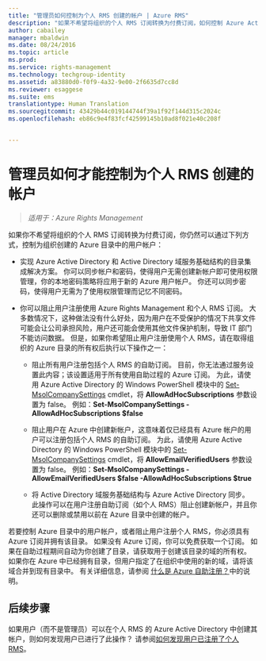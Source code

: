 ```yaml
---
title: "管理员如何控制为个人 RMS 创建的帐户 | Azure RMS"
description: "如果不希望将组织的个人 RMS 订阅转换为付费订阅，如何控制 Azure Active Directory 中的用户帐户。"
author: cabailey
manager: mbaldwin
ms.date: 08/24/2016
ms.topic: article
ms.prod: 
ms.service: rights-management
ms.technology: techgroup-identity
ms.assetid: a83880d0-f0f9-4a32-9e00-2f6635d7cc8d
ms.reviewer: esaggese
ms.suite: ems
translationtype: Human Translation
ms.sourcegitcommit: 43429b44c019144744f39a1f92f144d315c2024c
ms.openlocfilehash: eb86c9e4f83fcf42599145b10ad8f021e40c208f


---
```




# 管理员如何才能控制为个人 RMS 创建的帐户

>*适用于：Azure Rights Management*


如果你不希望将组织的个人 RMS 订阅转换为付费订阅，你仍然可以通过下列方式，控制为组织创建的 Azure 目录中的用户帐户：

-   实现 Azure Active Directory 和 Active Directory 域服务基础结构的目录集成解决方案。 你可以同步帐户和密码，使得用户无需创建新帐户即可使用权限管理，你的本地密码策略将应用于新的 Azure 用户帐户。 你还可以同步密码，使得用户无需为了使用权限管理而记忆不同密码。

-   你可以阻止用户注册使用 Azure Rights Management 和个人 RMS 订阅。 大多数情况下，这种做法没有什么好处，因为用户在不受保护的情况下共享文件可能会让公司承担风险，用户还可能会使用其他文件保护机制，导致 IT 部门不能访问数据。 但是，如果你希望阻止用户注册使用个人 RMS，请在取得组织的 Azure 目录的所有权后执行以下操作之一：

    -   阻止所有用户注册包括个人 RMS 的自助订阅。  目前，你无法通过服务设置此内容；该设置适用于所有使用自助过程的 Azure 订阅。 为此，请使用 Azure Active Directory 的 Windows PowerShell 模块中的 [Set-MsolCompanySettings](http://technet.microsoft.com/library/dn194127.aspx) cmdlet，将 **AllowAdHocSubscriptions** 参数设置为 false。 例如：**Set-MsolCompanySettings -AllowAdHocSubscriptions $false**

    -   阻止用户在 Azure 中创建新帐户，这意味着仅已经具有 Azure 帐户的用户可以注册包括个人 RMS 的自助订阅。  为此，请使用 Azure Active Directory 的 Windows PowerShell 模块中的 [Set-MsolCompanySettings](http://technet.microsoft.com/library/dn194127.aspx) cmdlet，将 **AllowEmailVerifiedUsers** 参数设置为 false。 例如：**Set-MsolCompanySettings -AllowEmailVerifiedUsers $false -AllowAdHocSubscriptions $true**

    -   将 Active Directory 域服务基础结构与 Azure Active Directory 同步。 此操作可以在用户注册自助订阅（如个人 RMS）阻止创建新帐户，并且你还可以删除或禁用以前在 Azure 目录中创建的帐户。

若要控制 Azure 目录中的用户帐户，或者阻止用户注册个人 RMS，你必须具有 Azure 订阅并拥有该目录。 如果没有 Azure 订阅，你可以免费获取一个订阅。 如果在自助过程期间自动为你创建了目录，请获取用于创建该目录的域的所有权。 如果你在 Azure 中已经拥有目录，但用户指定了在组织中使用的新的域，请将该域合并到现有目录中。 有关详细信息，请参阅 [什么是 Azure 自助注册？](https://azure.microsoft.com/documentation/articles/active-directory-self-service-signup/)中的说明。


## 后续步骤

如果用户（而不是管理员）可以在个人 RMS 的 Azure Active Directory 中创建其帐户，则如何发现用户已进行了此操作？  请参阅[如何发现用户已注册了个人 RMS](rms-for-individuals-identify-sign-up.md)。



<!--HONumber=Aug16_HO4-->


